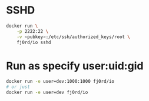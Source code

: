 # SSHD
```bash
docker run \
    -p 2222:22 \
    -v <pubkey>:/etc/ssh/authorized_keys/root \
    fj0rd/io sshd
```

# Run as specify user:uid:gid
```bash
docker run -e user=dev:1000:1000 fj0rd/io
# or just
docker run -e user=dev fj0rd/io
```
